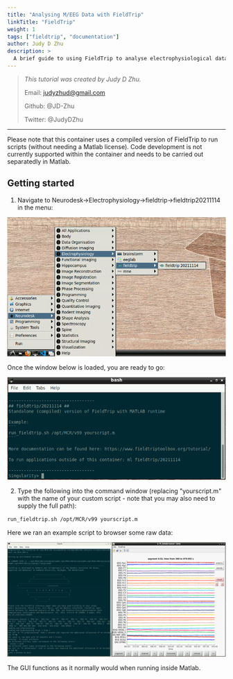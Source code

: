 ```yaml
---
title: "Analysing M/EEG Data with FieldTrip"
linkTitle: "FieldTrip"
weight: 1
tags: ["fieldtrip", "documentation"]
author: Judy D Zhu
description: > 
  A brief guide to using FieldTrip to analyse electrophysiological data within neurodesk.
---
```



> _This tutorial was created by Judy D Zhu._ 
>
> Email: judyzhud@gmail.com
>
> Github: @JD-Zhu
>
> Twitter: @JudyDZhu

---

Please note that this container uses a compiled version of FieldTrip to run scripts (without needing a Matlab license). Code development is not currently supported within the container and needs to be carried out separatedly in Matlab.


## Getting started

1. Navigate to Neurodesk->Electrophysiology->fieldtrip->fieldtrip20211114 in the menu:

![1_menu](/static/fieldtrip/1_menu.png '1_menu')

Once the window below is loaded, you are ready to go:

![2_container](/static/fieldtrip/2_container.png '2_container')


2. Type the following into the command window (replacing "yourscript.m" with the name of your custom script - note that you may also need to supply the full path):
```bash
run_fieldtrip.sh /opt/MCR/v99 yourscript.m
```
Here we ran an example script to browser some raw data:

![3_running](/static/fieldtrip/3_running.png '3_running')

The GUI functions as it normally would when running inside Matlab.
